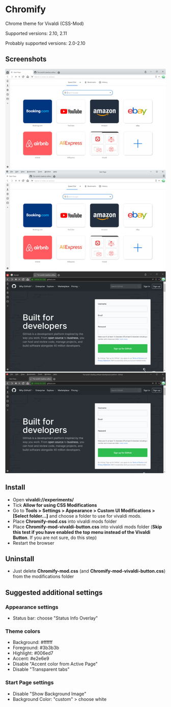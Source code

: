 # Chromify
Chrome theme for Vivaldi (CSS-Mod)

Supported versions: 2.10, 2.11

Probably supported versions: 2.0-2.10

## Screenshots
![New tab](https://raw.githubusercontent.com/Cavallium/vivaldi-mod-chromify/master/screenshots/preview-vivaldi-button.png)
![New tab](https://raw.githubusercontent.com/Cavallium/vivaldi-mod-chromify/master/screenshots/preview-top-menu.png)
![New tab](https://raw.githubusercontent.com/Cavallium/vivaldi-mod-chromify/master/screenshots/preview-dark-vivaldi-button.png)
![New tab](https://raw.githubusercontent.com/Cavallium/vivaldi-mod-chromify/master/screenshots/preview-dark-menu.png)

## Install
- Open **vivaldi://experiments/**
- Tick **Allow for using CSS Modifications**
- Go to **Tools > Settings > Appearance > Custom UI Modifications > \[Select folder...\]** and choose a folder to use for vivaldi mods.
- Place **Chromify-mod.css** into vivaldi mods folder
- Place **Chromify-mod-vivaldi-button.css** into vivaldi mods folder \(**Skip this test if you have enabled the top menu instead of the Vivaldi Button**. If you are not sure, do this step\)
- Restart the browser

## Uninstall
- Just delete **Chromify-mod.css** (and **Chromify-mod-vivaldi-button.css**) from the modifications folder

## Suggested additional settings
### Appearance settings
- Status bar: choose "Status Info Overlay"
### Theme colors
- Background: #ffffff
- Foreground: #3b3b3b
- Highlight: #006ed7
- Accent: #e2e6e9
- Disable "Accent color from Active Page"
- Disable "Transparent tabs"
### Start Page settings
- Disable "Show Background Image"
- Background Color: "custom" > choose white
